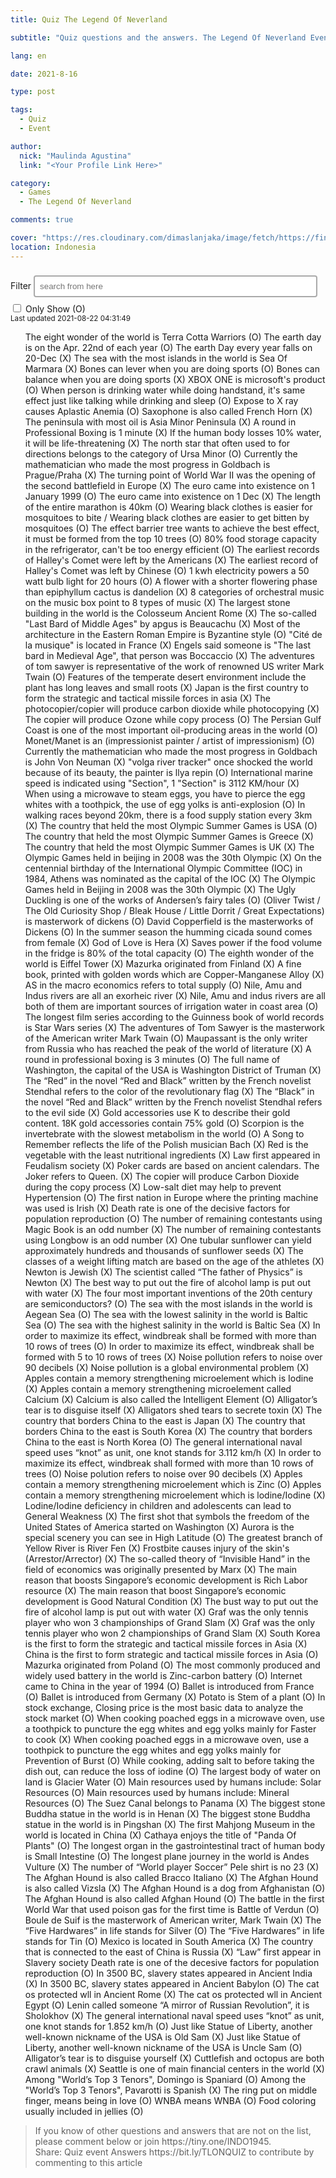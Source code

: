 ```yaml
---
title: Quiz The Legend Of Neverland

subtitle: "Quiz questions and the answers. The Legend Of Neverland Event."

lang: en

date: 2021-8-16

type: post

tags:
  - Quiz
  - Event

author:
  nick: "Maulinda Agustina"
  link: "<Your Profile Link Here>"

category:
  - Games
  - The Legend Of Neverland

comments: true

cover: "https://res.cloudinary.com/dimaslanjaka/image/fetch/https://findurthing.com/wp-content/uploads/2021/01/SCENIC-QUIZ.jpg"
location: Indonesia
---
```


<style>
[id*="questions-filter"] li:not([data-id]) {
  display: none;
}

[id*="questions"] li {
  display: block;
  /*text-transform: lowercase;*/
}

[id*="questions"] li:first-letter {
  text-transform: uppercase;
}

input[type="text"] {
  width: 90%;
  border: 2px solid #aaa;
  border-radius: 4px;
  margin: 8px 0;
  outline: none;
  padding: 8px;
  box-sizing: border-box;
  transition: 0.3s;
  display: inline-block;
}

input[type="text"]:focus {
  border-color: dodgerBlue;
  box-shadow: 0 0 8px 0 dodgerBlue;
}
</style>

<link rel="stylesheet" href="https://raw.githack.com/dimaslanjaka/Web-Manajemen/master/css/bootstrap-4.5-wrapper.css" />

<div id="bootstrap-wrapper">
  <div class="container">
    <label for="search-questions" class="sr-only">Filter</label>
    <input autocomplete="chrome-off" type="text" id="search-questions" class="form-control" placeholder="search from here">
    <div class="mt-1 mb-1">
      <div class="form-check form-check-inline">
        <input class="form-check-input" type="checkbox" id="O_only" value="option1">
        <label class="form-check-label" for="O_only">Only Show (O)</label>
      </div>
    </div>
    <small id="search-questionsHelpBlock" class="form-text text-muted">
      Last updated
      2021-08-22 04:31:49
    </small>

  </div>

  <ul id="questions">
    The eight wonder of the world is Terra Cotta Warriors (O)
The earth day is on the Apr. 22nd of each year (O)
The earth Day every year falls on 20-Dec (X)
The sea with the most islands in the world is Sea Of Marmara (X)
Bones can lever when you are doing sports (O)
Bones can balance when you are doing sports (X)
XBOX ONE is microsoft's product (O)
When person is drinking water while doing handstand, it's same effect just like talking while drinking and sleep (O)
Expose to X ray causes Aplastic Anemia (O)
Saxophone is also called French Horn (X)
The peninsula with most oil is Asia Minor Peninsula (X)
A round in Professional Boxing is 1 minute (X)
If the human body losses 10% water, it will be life-threatening (X)
The north star that often used to for directions belongs to the category of Ursa Minor (O)
Currently the mathematician who made the most progress in Goldbach is Prague/Praha (X)
The turning point of World War II was the opening of the second battlefield in Europe (X)
The euro came into existence on 1 January 1999 (O)
The euro came into existence on 1 Dec (X)
The length of the entire marathon is 40km (O)
Wearing black clothes is easier for mosquitoes to bite / Wearing black clothes are easier to get bitten by mosquitoes (O)
The effect barrier tree wants to achieve the best effect, it must be formed from the top 10 trees (O)
80% food storage capacity in the refrigerator, can't be too energy efficient (O)
The earliest records of Halley's Comet were left by the Americans (X)
The earliest record of Halley's Comet was left by Chinese (O)
1 kwh electricity powers a 50 watt bulb light for 20 hours (O)
A flower with a shorter flowering phase than epiphyllum cactus is dandelion (X)
8 categories of orchestral music on the music box point to 8 types of music (X)
The largest stone building in the world is the Colosseum Ancient Rome (X)
The so-called "Last Bard of Middle Ages" by apgus is Beaucachu (X)
Most of the architecture in the Eastern Roman Empire is Byzantine style (O)
"Cité de la musique" is located in France (X)
Engels said someone is "The last bard in Medieval Age", that person was Boccaccio (X)
The adventures of tom sawyer is representative of the work of renowned US writer Mark Twain (O)
Features of the temperate desert environment include the plant has long leaves and small roots (X)
Japan is the first country to form the strategic and tactical missile forces in asia (X)
The photocopier/copier will produce carbon dioxide while photocopying (X)
The copier will produce Ozone while copy process (O)
The Persian Gulf Coast is one of the most important oil-producing areas in the world (O)
Monet/Manet is an (impressionist painter / artist of impressionism) (O)
Currently the mathematician who made the most progress in Goldbach is John Von Neuman (X)
"volga river tracker" once shocked the world because of its beauty, the painter is llya repin (O)
International marine speed is indicated using "Section", 1 "Section" is 3112 KM/hour (X)
When using a microwave to steam eggs, you have to pierce the egg whites with a toothpick, the use of egg yolks is anti-explosion (O)
In walking races beyond 20km, there is a food supply station every 3km (X)
The country that held the most Olympic Summer Games is USA (O)
The country that held the most Olympic Summer Games is Greece (X)
The country that held the most Olympic Summer Games is UK (X)
The Olympic Games held in beijing in 2008 was the 30th Olympic (X)
On the centennial birthday of the International Olympic Committee (IOC) in 1984, Athens was nominated as the capital of the IOC (X)
The Olympic Games held in Beijing in 2008 was the 30th Olympic (X)
The Ugly Duckling is one of the works of Andersen’s fairy tales (O)
(Oliver Twist / The Old Curiosity Shop / Bleak House / Little Dorrit / Great Expectations) is masterwork of dickens (O)
David Copperfield is the masterworks of Dickens (O)
In the summer season the humming cicada sound comes from female (X)
God of Love is Hera (X)
Saves power if the food volume in the fridge is 80% of the total capacity (O)
The eighth wonder of the world is Eiffel Tower (X)
Mazurka originated from Finland (X)
A fine book, printed with golden words which are Copper-Manganese Alloy (X)
AS in the macro economics refers to total supply (O)
Nile, Amu and Indus rivers are all an exorheic river (X)
Nile, Amu and indus rivers are all both of them are important sources of irrigation water in coast area (O)
The longest film series according to the Guinness book of world records is Star Wars series (X)
The adventures of Tom Sawyer is the masterwork of the American writer Mark Twain (O)
Maupassant is the only writer from Russia who has reached the peak of the world of literature (X)
A round in professional boxing is 3 minutes (O)
The full name of Washington, the capital of the USA is Washington District of Truman (X)
The “Red” in the novel “Red and Black” written by the French novelist Stendhal refers to the color of the revolutionary flag (X)
The “Black” in the novel “Red and Black” written by the French novelist Stendhal refers to the evil side (X)
Gold accessories use K to describe their gold content. 18K gold accessories contain 75% gold (O)
Scorpion is the invertebrate with the slowest metabolism in the world (O)
A Song to Remember reflects the life of the Polish musician Bach (X)
Red is the vegetable with the least nutritional ingredients (X)
Law first appeared in Feudalism society (X)
Poker cards are based on ancient calendars. The Joker refers to Queen. (X)
The copier will produce Carbon Dioxide during the copy process (X)
Low-salt diet may help to prevent Hypertension (O)
The first nation in Europe where the printing machine was used is Irish (X)
Death rate is one of the decisive factors for population reproduction (O)
The number of remaining contestants using Magic Book is an odd number (X)
The number of remaining contestants using Longbow is an odd number (X)
One tubular sunflower can yield approximately hundreds and thousands of sunflower seeds (X)
The classes of a weight lifting match are based on the age of the athletes (X)
Newton is Jewish (X)
The scientist called “The father of Physics” is Newton (X)
The best way to put out the fire of alcohol lamp is put out with water (X)
The four most important inventions of the 20th century are semiconductors? (O)
The sea with the most islands in the world is Aegean Sea (O)
The sea with the lowest salinity in the world is Baltic Sea (O)
The sea with the highest salinity in the world is Baltic Sea (X)
In order to maximize its effect, windbreak shall be formed with more than 10 rows of trees (O)
In order to maximize its effect, windbreak shall be formed with 5 to 10 rows of trees (X)
Noise pollution refers to noise over 90 decibels (X)
Noise pollution is a global environmental problem (X)
Apples contain a memory strengthening microelement which is Iodine (X)
Apples contain a memory strengthening microelement called Calcium (X)
Calcium is also called the Intelligent Element (O)
Alligator’s tear is to disguise itself (X)
Alligators shed tears to secrete toxin (X)
The country that borders China to the east is Japan (X)
The country that borders China to the east is South Korea (X)
The country that borders China to the east is North Korea (O)
The general international naval speed uses “knot” as unit, one knot stands for 3.112 km/h (X)
In order to maximize its effect, windbreak shall formed with more than 10 rows of trees (O)
Noise polution refers to noise over 90 decibels (X)
Apples contain a memory strengthening microelement which is Zinc (O)
Apples contain a memory strengthening microelement which is lodine/Iodine (X)
Lodine/Iodine deficiency in children and adolescents can lead to General Weakness (X)
The first shot that symbols the freedom of the United States of America started on Washington (X)
Aurora is the special scenery you can see in High Latitude (O)
The greatest branch of Yellow River is River Fen (X)
Frostbite causes injury of the skin's (Arrestor/Arrector) (X)
The so-called theory of “Invisible Hand” in the field of economics was originally presented by Marx (X)
The main reason that boosts Singapore’s economic development is Rich Labor resource (X)
The main reason that boost Singapore’s economic development is Good Natural Condition (X)
The bust way to put out the fire of alcohol lamp is put out with water (X)
Graf was the only tennis player who won 3 championships of Grand Slam (X)
Graf was the only tennis player who won 2 championships of Grand Slam (X)
South Korea is the first to form the strategic and tactical missile forces in Asia (X)
China is the first to form strategic and tactical missile forces in Asia (O)
Mazurka originated from Poland (O)
The most commonly produced and widely used battery in the world is Zinc-carbon battery (O)
Internet came to China in the year of 1994 (O)
Ballet is introduced from France (O)
Ballet is introduced from Germany (X)
Potato is Stem of a plant (O)
In stock exchange, Closing price is the most basic data to analyze the stock market (O)
When cooking poached eggs in a microwave oven, use a toothpick to puncture the egg whites and egg yolks mainly for Faster to cook (X)
When cooking poached eggs in a microwave oven, use a toothpick to puncture the egg whites and egg yolks mainly for Prevention of Burst (O)
While cooking, adding salt to before taking the dish out, can reduce the loss of iodine (O)
The largest body of water on land is Glacier Water (O)
Main resources used by humans include: Solar Resources (O)
Main resources used by humans include: Mineral Resources (O)
The Suez Canal belongs to Panama (X)
The biggest stone Buddha statue in the world is in Henan (X)
The biggest stone Buddha statue in the world is in Pingshan (X)
The first Mahjong Museum in the world is located in China (X)
Cathaya enjoys the title of "Panda Of Plants" (O)
The longest organ in the gastrointestinal tract of human body is Small Intestine (O)
The longest plane journey in the world is Andes Vulture (X)
The number of “World player Soccer” Pele shirt is no 23 (X)
The Afghan Hound is also called Bracco Italiano (X)
The Afghan Hound is also called Vizsla (X)
The Afghan Hound is a dog from Afghanistan (O)
The Afghan Hound is also called Afghan Hound (O)
The battle in the first World War that used poison gas for the first time is Battle of Verdun (O)
Boule de Suif is the masterwork of American writer, Mark Twain (X)
The “Five Hardwares” in life stands for Silver (O)
The “Five Hardwares” in life stands for Tin (O)
Mexico is located in South America (X)
The country that is connected to the east of China is Russia (X)
“Law” first appear in Slavery society
Death rate is one of the decesive factors for population reproduction (O)
In 3500 BC, slavery states appeared in Ancient India (X)
In 3500 BC, slavery states appeared in Ancient Babylon (O)
The cat os protected wll in Ancient Rome (X)
The cat os protected wll in Ancient Egypt (O)
Lenin called someone “A mirror of Russian Revolution”, it is Sholokhov (X)
The general international naval speed uses “knot” as unit, one knot stands for 1.852 km/h (O)
Just like Statue of Liberty, another well-known nickname of the USA is Old Sam (X)
Just like Statue of Liberty, another well-known nickname of the USA is Uncle Sam (O)
Alligator’s tear is to disguise yourself (X)
Cuttlefish and octopus are both crawl animals (X)
Seattle is one of main financial centers in the world (X)
Among "World’s Top 3 Tenors", Domingo is Spaniard (O)
Among the "World’s Top 3 Tenors", Pavarotti is Spanish (X)
The ring put on middle finger, means being in love (O)
WNBA means WNBA (O)
Food coloring usually included in jellies (O)
  </ul>

  <blockquote>
    If you know of other questions and answers that are not on the list, please comment below or join https://tiny.one/INDO1945.<br/> Share: Quiz event Answers https://bit.ly/TLONQUIZ to contribute by commenting to this article
  </blockquote>
</div>

<script>//this function will work cross-browser for loading scripts asynchronously
function loadJScript(src, callback) {
  var s, r, t;
  r = false;
  s = document.createElement("script");
  s.type = "text/javascript";
  s.src = src;
  s.onload = s.onreadystatechange = function () {
    //console.log( this.readyState ); //uncomment this line to see which ready states are called.
    if (!r && (!this.readyState || this.readyState == "complete")) {
      r = true;
      callback();
    }
  };
  t = document.getElementsByTagName("script")[0];
  t.parentNode.insertBefore(s, t);
}

function escapeRegExp(string) {
  return string.replace(/[.*+?^${}()|[\]\\]/g, "\\<!-- script /source/assets/js/quiz.js -->"); // <!-- script /source/assets/js/quiz.js --> means the whole matched string
}

const quizUrl =
  "https://dimaslanjaka-cors.herokuapp.com/https://raw.githubusercontent.com/dimaslanjaka/dimaslanjaka.github.io/compiler/source/assets/tlon/Quiz/quiz.txt";
let quizSrc = [];

function jQueryMethod() {
  // ul questions
  const questions = document.getElementById("questions");
  const inputSearch = document.getElementById("search-questions");
  const O_only = document.getElementById("O_only");

  // searcher
  const searchLi = function (filter) {
    let listQuiz = jQuery("ul[id*='questions'] li");
    listQuiz.each(function (index) {
      const searchWild =
        jQuery(this)
          .text()
          .search(new RegExp(escapeRegExp(filter), "gmi")) < 0;
      const searchFirst =
        jQuery(this)
          .text()
          .search(new RegExp("^" + escapeRegExp(filter), "gmi")) < 0;
      if (searchFirst) {
        jQuery(this).hide();
      } else {
        jQuery(this).show();
        // move to first position
        jQuery(this).prependTo(jQuery("ul[id*='questions']"));
      }
      if (searchWild) {
        jQuery(this).hide();
      } else {
        jQuery(this).show();
      }
    });
  };

  const processLi = function () {
    jQuery("#search-questions").keyup(function () {
      searchLi(jQuery(this).val());
    });
  };

  // transform array to li
  const transformArray2Li = function () {
    // clean orphan text
    $("#questions").text("");
    // remove existing li's
    $("#questions li").remove();

    for (let i = 0; i < quizSrc.length; i++) {
      let str = quizSrc[i];
      let isTrue = /\(O\)$/i;
      const li = document.createElement("li");
      li.innerHTML = str;
      if (isTrue.test(str)) {
        li.setAttribute("class", "isTrue");
      } else {
        li.setAttribute("class", "isFalse");
      }
      document.getElementById("questions").appendChild(li);
    }
  };

  // get from source url
  $.get(quizUrl).then(function (data) {
    if (data) {
      // split newLine from retrieved text into array
      const split = data.split("\n");
      // merge
      quizSrc = quizSrc.concat(split);
      // trim
      quizSrc.map(function (str) {
        return str.trim();
      });
      // transform
      transformArray2Li();
    }
    processLi();
  });

  $("#O_only").on("change", function (e) {
    e.preventDefault();
    if (this.checked) {
      $(".isFalse").remove();
    } else {
      transformArray2Li();
    }

    if (inputSearch && inputSearch.value && inputSearch.value.trim().length > 0) {
      searchLi(inputSearch.value);
    }
  });
}

loadJScript("https://cdnjs.cloudflare.com/ajax/libs/jquery/3.6.0/jquery.min.js", jQueryMethod);
</script>
